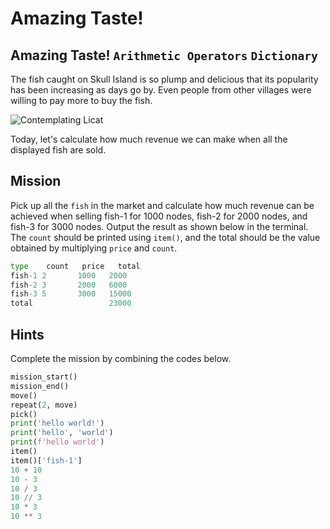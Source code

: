 # Amazing Taste!

## Amazing Taste! `Arithmetic Operators` `Dictionary`

The fish caught on Skull Island is so plump and delicious that its popularity has been increasing as days go by. Even people from other villages were willing to pay more to buy the fish.

![Contemplating Licat](./story4-2.png)

Today, let's calculate how much revenue we can make when all the displayed fish are sold.

## Mission

Pick up all the `fish` in the market and calculate how much revenue can be achieved when selling fish-1 for 1000 nodes, fish-2 for 2000 nodes, and fish-3 for 3000 nodes. Output the result as shown below in the terminal. The `count` should be printed using `item()`, and the total should be the value obtained by multiplying `price` and `count`.

```python
type    count   price   total
fish-1 2       1000   2000
fish-2 3       2000   6000
fish-3 5       3000   15000
total                 23000
```


## Hints
Complete the mission by combining the codes below.
```python
mission_start()
mission_end()
move()
repeat(2, move)
pick()
print('hello world!')
print('hello', 'world')
print(f'hello world')
item()
item()['fish-1']
10 + 10
10 - 3
10 / 3
10 // 3
10 * 3
10 ** 3
```
